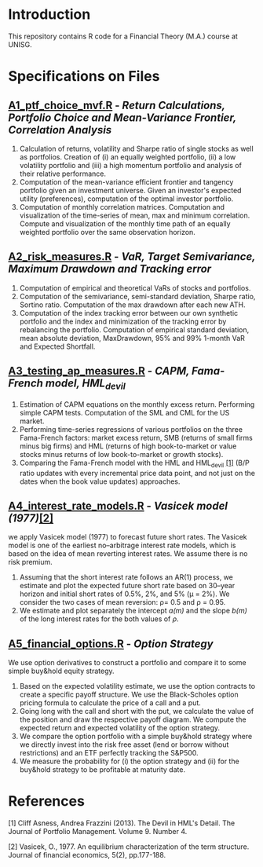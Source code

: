 # Introduction 

This repository contains R code for a Financial Theory (M.A.) course at UNISG.

# Specifications on Files

## [A1_ptf_choice_mvf.R](https://github.com/nathaliemayor/Financial_Theory/blob/main/A1_PTF_choice_MVF.R) - *Return Calculations, Portfolio Choice and Mean-Variance Frontier, Correlation Analysis*

1. Calculation of returns, volatility and Sharpe ratio of single stocks as well as portfolios. Creation of (i) an equally weighted portfolio, (ii) a low volatility portfolio and (iii) a high momentum portfolio and analysis of their relative performance. 
2. Computation of the mean-variance efficient frontier and tangency portfolio given an investment universe. Given an investor's expected utility (preferences), computation of the optimal investor portfolio.
3. Computation of monthly correlation matrices. Computation and visualization of the time-series of mean, max and minimum correlation. Compute and visualization of the monthly time path of an equally weighted portfolio over the same observation horizon.

## [A2_risk_measures.R](https://github.com/nathaliemayor/Financial_Theory/blob/main/A2_risk_measures.R) - *VaR, Target Semivariance, Maximum Drawdown and Tracking error*

1. Computation of empirical and theoretical VaRs of stocks and portfolios.
2. Computation of the semivariance, semi-standard deviation, Sharpe ratio, Sortino ratio. Computation of the max drawdown after each new ATH.
3. Computation of the index tracking error between our own synthetic portfolio and the index and minimization of the tracking error by rebalancing the portfolio. Computation of empirical standard deviation, mean absolute deviation, MaxDrawdown, 95% and 99% 1-month VaR and Expected Shortfall.

## [A3_testing_ap_measures.R](https://github.com/nathaliemayor/Financial_Theory/blob/main/A3_testing_ap_measures.R) - *CAPM, Fama-French model, HML<sub>devil</sub>*

1. Estimation of CAPM equations on the monthly excess return. Performing simple CAPM tests. Computation of the SML and CML for the US market.
2. Performing time-series regressions of various portfolios on the three Fama-French factors: market excess return, SMB (returns of small firms minus big firms) and HML (returns of high book-to-market or value stocks minus returns of low book-to-market or growth stocks).
3. Comparing the Fama-French model with the HML and HML<sub>devil</sub> [[1]](#1) (B/P ratio updates with every incremental price data point,
and not just on the dates when the book value updates) approaches. 

## [A4_interest_rate_models.R](https://github.com/nathaliemayor/Financial_Theory/blob/main/A4_interest_rate_models.R) - *Vasicek model (1977)*[[2]](#2)

we apply Vasicek model (1977) to forecast future short rates. The Vasicek model is one of the earliest no–arbitrage interest rate models, which is based on the idea of mean reverting interest rates. We assume there is no risk premium. 

1. Assuming that the short interest rate follows an AR(1) process, we estimate and plot the expected future short rate based on 30–year horizon and initial short rates of 0.5%, 2%, and 5% (μ = 2%). We consider the two cases of mean reversion: ρ= 0.5 and ρ = 0.95.
2. We estimate and plot separately the intercept *a(m)* and the slope *b(m)* of the long interest rates for the both values of *ρ*.

## [A5_financial_options.R](https://github.com/nathaliemayor/Financial_Theory/blob/main/A5_financial_options.R) - *Option Strategy*

We use option derivatives to construct a portfolio and compare it to some simple buy&hold equity strategy.

1. Based on the expected volatility estimate, we use the option contracts to create a specific payoff structure. We use the Black-Scholes option pricing formula to calculate the price of a call and a put. 
2. Going long with the call and short with the put, we calculate the value of the position and draw the respective payoff diagram. We compute the expected return and expected volatility of the option strategy. 
3. We compare the option portfolio with a simple buy&hold strategy where we directly invest into the risk free asset (lend or borrow without restrictions) and an ETF perfectly tracking the S&P500. 
4. We measure the probability for (i) the option strategy and (ii) for the buy&hold strategy to be profitable at maturity date.



# References

<a id="1">[1]</a> 
 Cliff Asness, Andrea Frazzini (2013). The Devil in HML's Detail. The Journal of Portfolio Management. Volume 9. Number 4.
 
 <a id="2">[2]</a> 
 Vasicek, O., 1977. An equilibrium characterization of the term structure. Journal of financial economics, 5(2), pp.177-188.

